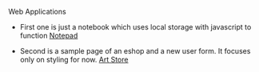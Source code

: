 Web Applications 
  - First one is just a notebook which uses local storage with javascript to function [Notepad](../../tree/note-pad)

  - Second is a sample page of an eshop and a new user form. It focuses only on styling for now. [Art Store](../../tree/art-store-front-end)
